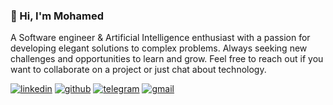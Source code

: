 ### 👋 Hi, I'm Mohamed

A Software engineer & Artificial Intelligence enthusiast with a passion for developing elegant solutions to complex problems. Always seeking new challenges and opportunities to learn and grow. Feel free to reach out if you want to collaborate on a project or just chat about technology.

<p>
  <a href="https://www.linkedin.com/in/elazzaoui/" rel="nofollow noreferrer"><img src="https://img.shields.io/badge/LinkedIn-0077B5?style=for-the-badge&logo=linkedin&logoColor=white" alt="linkedin"></a>
  <a href="https://github.com/p1x33l" rel="nofollow noreferrer"><img src="https://img.shields.io/badge/GitHub-100000?style=for-the-badge&logo=github&logoColor=white
" alt="github"></a>
    <a href="https://t.me/p1x33l" rel="nofollow noreferrer"><img src="https://img.shields.io/badge/Telegram-2CA5E0?style=for-the-badge&logo=telegram&logoColor=white
" alt="telegram"></a>
     <a href="mailto:medou.elazzaoui@gmail.com" rel="nofollow noreferrer"><img src="https://img.shields.io/badge/Gmail-D14836?style=for-the-badge&logo=gmail&logoColor=white
" alt="gmail"></a>
</p>


